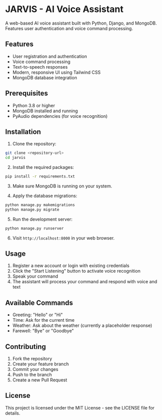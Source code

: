 # JARVIS - AI Voice Assistant

A web-based AI voice assistant built with Python, Django, and MongoDB. Features user authentication and voice command processing.

## Features

- User registration and authentication
- Voice command processing
- Text-to-speech responses
- Modern, responsive UI using Tailwind CSS
- MongoDB database integration

## Prerequisites

- Python 3.8 or higher
- MongoDB installed and running
- PyAudio dependencies (for voice recognition)

## Installation

1. Clone the repository:
```bash
git clone <repository-url>
cd jarvis
```

2. Install the required packages:
```bash
pip install -r requirements.txt
```

3. Make sure MongoDB is running on your system.

4. Apply the database migrations:
```bash
python manage.py makemigrations
python manage.py migrate
```

5. Run the development server:
```bash
python manage.py runserver
```

6. Visit `http://localhost:8000` in your web browser.

## Usage

1. Register a new account or login with existing credentials
2. Click the "Start Listening" button to activate voice recognition
3. Speak your command
4. The assistant will process your command and respond with voice and text

## Available Commands

- Greeting: "Hello" or "Hi"
- Time: Ask for the current time
- Weather: Ask about the weather (currently a placeholder response)
- Farewell: "Bye" or "Goodbye"

## Contributing

1. Fork the repository
2. Create your feature branch
3. Commit your changes
4. Push to the branch
5. Create a new Pull Request

## License

This project is licensed under the MIT License - see the LICENSE file for details. 